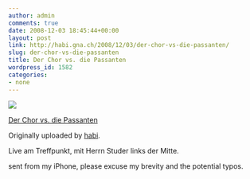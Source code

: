 ```yaml
---
author: admin
comments: true
date: 2008-12-03 18:45:44+00:00
layout: post
link: http://habi.gna.ch/2008/12/03/der-chor-vs-die-passanten/
slug: der-chor-vs-die-passanten
title: Der Chor vs. die Passanten
wordpress_id: 1582
categories:
- none
---
```



 [![](http://farm4.static.flickr.com/3210/3079812367_93f120e293_m.jpg)](http://www.flickr.com/photos/habi/3079812367/)
   

 
  [Der Chor vs. die Passanten](http://www.flickr.com/photos/habi/3079812367/)
    

  Originally uploaded by [habi](http://www.flickr.com/people/habi/).
 



Live am Treffpunkt, mit Herrn Studer links der Mitte.  

  

sent from my iPhone, please excuse my brevity and the potential typos.
  

